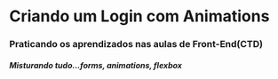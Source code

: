 # Criando um Login com Animations

### Praticando os aprendizados nas aulas de Front-End(CTD)

##### Misturando tudo...forms, animations, flexbox